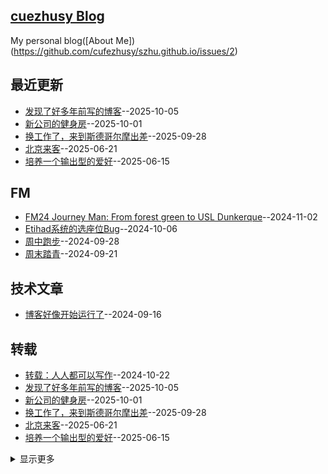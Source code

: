 ## [cuezhusy Blog](https://szhu.github.io/)
My personal blog([About Me])(https://github.com/cufezhusy/szhu.github.io/issues/2)

## 最近更新
- [发现了好多年前写的博客](https://github.com/cufezhusy/cufezhusy.github.io/issues/19)--2025-10-05
- [新公司的健身房](https://github.com/cufezhusy/cufezhusy.github.io/issues/18)--2025-10-01
- [换工作了，来到斯德哥尔摩出差](https://github.com/cufezhusy/cufezhusy.github.io/issues/17)--2025-09-28
- [北京来客](https://github.com/cufezhusy/cufezhusy.github.io/issues/16)--2025-06-21
- [培养一个输出型的爱好](https://github.com/cufezhusy/cufezhusy.github.io/issues/15)--2025-06-15
## FM
- [FM24 Journey Man: From forest green to USL Dunkerque](https://github.com/cufezhusy/cufezhusy.github.io/issues/12)--2024-11-02
- [Etihad系统的选座位Bug](https://github.com/cufezhusy/cufezhusy.github.io/issues/6)--2024-10-06
- [周中跑步](https://github.com/cufezhusy/cufezhusy.github.io/issues/5)--2024-09-28
- [周末踏青](https://github.com/cufezhusy/cufezhusy.github.io/issues/4)--2024-09-21
## 技术文章
- [博客好像开始运行了](https://github.com/cufezhusy/cufezhusy.github.io/issues/3)--2024-09-16
## 转载
- [转载：人人都可以写作](https://github.com/cufezhusy/cufezhusy.github.io/issues/10)--2024-10-22
- [发现了好多年前写的博客](https://github.com/cufezhusy/cufezhusy.github.io/issues/19)--2025-10-05
- [新公司的健身房](https://github.com/cufezhusy/cufezhusy.github.io/issues/18)--2025-10-01
- [换工作了，来到斯德哥尔摩出差](https://github.com/cufezhusy/cufezhusy.github.io/issues/17)--2025-09-28
- [北京来客](https://github.com/cufezhusy/cufezhusy.github.io/issues/16)--2025-06-21
- [培养一个输出型的爱好](https://github.com/cufezhusy/cufezhusy.github.io/issues/15)--2025-06-15
<details><summary>显示更多</summary>

- [周末结束，下周好好上班。](https://github.com/cufezhusy/cufezhusy.github.io/issues/13)--2024-11-03
- [在哥本哈根跑步](https://github.com/cufezhusy/cufezhusy.github.io/issues/7)--2024-10-08
- [Etihad系统的选座位Bug](https://github.com/cufezhusy/cufezhusy.github.io/issues/6)--2024-10-06
</details>

